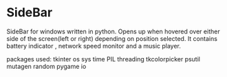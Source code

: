 # SideBar

SideBar for windows written in python. Opens up when hovered over either side of the screen(left or right) depending on position selected. It contains battery indicator , network speed monitor and a music player.

packages used:
tkinter
os
sys
time
PIL
threading
tkcolorpicker
psutil
mutagen
random
pygame
io
